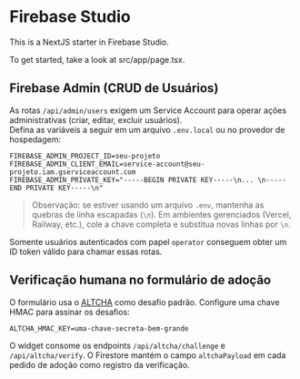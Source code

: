 # Firebase Studio

This is a NextJS starter in Firebase Studio.

To get started, take a look at src/app/page.tsx.

## Firebase Admin (CRUD de Usuários)

As rotas `/api/admin/users` exigem um Service Account para operar ações administrativas (criar, editar, excluir usuários).  
Defina as variáveis a seguir em um arquivo `.env.local` ou no provedor de hospedagem:

```
FIREBASE_ADMIN_PROJECT_ID=seu-projeto
FIREBASE_ADMIN_CLIENT_EMAIL=service-account@seu-projeto.iam.gserviceaccount.com
FIREBASE_ADMIN_PRIVATE_KEY="-----BEGIN PRIVATE KEY-----\n... \n-----END PRIVATE KEY-----\n"
```

> Observação: se estiver usando um arquivo `.env`, mantenha as quebras de linha escapadas (`\n`). Em ambientes gerenciados (Vercel, Railway, etc.), cole a chave completa e substitua novas linhas por `\n`.

Somente usuários autenticados com papel `operator` conseguem obter um ID token válido para chamar essas rotas.

## Verificação humana no formulário de adoção

O formulário usa o [ALTCHA](https://altcha.org) como desafio padrão. Configure uma chave HMAC para assinar os desafios:

```
ALTCHA_HMAC_KEY=uma-chave-secreta-bem-grande
```

O widget consome os endpoints `/api/altcha/challenge` e `/api/altcha/verify`. O Firestore mantém o campo `altchaPayload` em cada pedido de adoção como registro da verificação.
